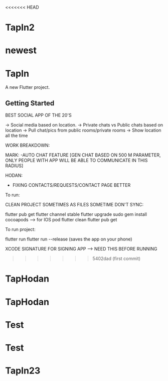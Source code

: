 <<<<<<< HEAD
# TapIn2
newest
=======
# TapIn

A new Flutter project.

## Getting Started

BEST SOCIAL APP OF THE 20'S

-> Social media based on location.
-> Private chats vs Public chats based on location
-> Pull chat/pics from public rooms/private rooms
-> Show location all the time


WORK BREAKDOWN:

MARK:
-AUTO CHAT FEATURE [GEN CHAT BASED ON 500 M PARAMETER, ONLY PEOPLE WITH APP WILL BE ABLE TO COMMUNICATE IN THIS RADIUS]

HODAN:
- FIXING CONTACTS/REQUESTS/CONTACT PAGE BETTER


To run: 

CLEAN PROJECT SOMETIMES AS FILES SOMETIME DON'T SYNC:

flutter pub get
flutter channel stable
flutter upgrade
sudo gem install cocoapods  --> for IOS pod 
flutter clean
flutter pub get

To run project:
 
 flutter run 
 flutter run --release (saves the app on your phone)

XCODE SIGNATURE FOR SIGNING APP --> NEED THIS BEFORE RUNNING
>>>>>>> 5402dad (first commit)
# TapHodan
# TapHodan
# Test
# Test
# TapIn23
